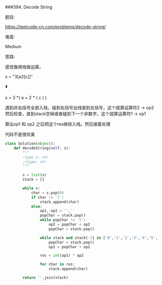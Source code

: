 ###394. Decode String


题目:

<https://leetcode-cn.com/problems/decode-string/>


难度:

Medium


思路:

感觉像用栈做运算。

s = "3[a2[c]]"

⬇️

s = 3 *( a + 2 * ( c ) )


遇到非右括号全部入栈，碰到右括号出栈直到左括号，这个就算运算符2 → op2
然后检查，直到stack空掉或者碰到下一个非数字，这个就算运算符1 → op1

算出op1 和 op2 之后把这个res继续入栈。然后接着处理


代码不是很优美




```python
class Solution(object):
    def decodeString(self, s):
        """
        :type s: str
        :rtype: str
        """

        s = list(s)
        stack = []

        while s:
        	char = s.pop(0)
        	if char != ']':
        		stack.append(char)
        	else:
        		op1, op2 = '',''
        		popChar = stack.pop()
        		while popChar != '[':
        			op2 = popChar + op2
        			popChar = stack.pop()

        		while stack and stack[-1] in ['0','1','2','3','4','5','6','7','8','9']:
        			popChar = stack.pop()
        			op1 = popChar + op1

        		res = int(op1) * op2

        		for char in res:
        			stack.append(char)

        return ''.join(stack)
```


